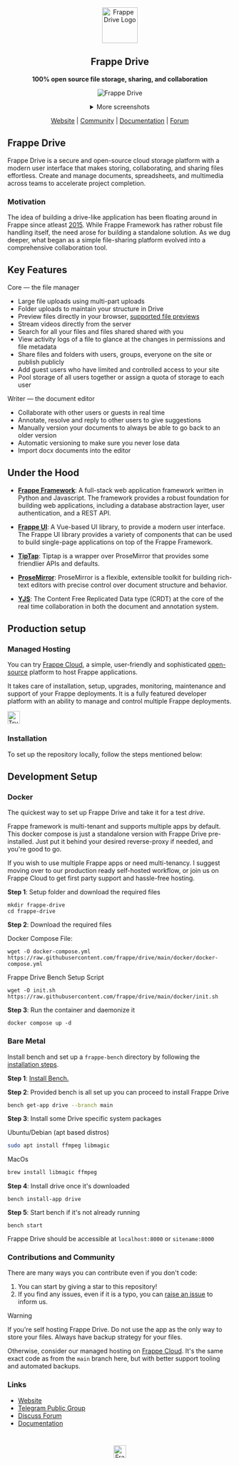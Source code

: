 <div align="center">
  <a href="https://frappe.io/products/drive">
    <img src=".github/new_logo.svg" height="80" width="80" alt="Frappe Drive Logo">
  </a>
  <h2>Frappe Drive</h2>

**100% open source file storage, sharing, and collaboration**

![Frappe Drive](https://github.com/user-attachments/assets/8b4b33ad-afb4-4e64-ac10-987076c66d57)

<details>
<summary>More screenshots</summary>

![Image Preview](https://github.com/user-attachments/assets/993cbd87-a96c-4e5c-8737-0c03c9222723)

![File Sharing Dialog](https://github.com/user-attachments/assets/acb1a542-53d1-4d0e-b2e2-6c9b87f04e69)

![Editor](https://github.com/user-attachments/assets/fe87dfd1-3f55-42df-94b9-f7baed03a391)

![Editor with real time editing](https://github.com/user-attachments/assets/f89a2fab-e618-4d7d-90a6-aaa2cf45fa55)

</details>

[Website](https://frappe.io/drive) <!-- | [Demo](https://www.figma.com/community/file/949266436474872912) --> | [Community](https://t.me/frappedrive) | [Documentation](https://docs.frappe.io/drive/quick-start) | [Forum](https://discuss.frappe.io/)

</div>

## Frappe Drive

Frappe Drive is a secure and open-source cloud storage platform with a modern user interface that makes storing, collaborating, and sharing files effortless. Create and manage documents, spreadsheets, and multimedia across teams to accelerate project completion.

### Motivation

The idea of building a drive-like application has been floating around in Frappe since atleast [2015](https://github.com/frappe/frappe/issues/8723#issuecomment-164223523). While Frappe Framework has rather robust file handling itself, the need arose for building a standalone solution. As we dug deeper, what began as a simple file-sharing platform evolved into a comprehensive collaboration tool.

## Key Features

Core — the file manager

- Large file uploads using multi-part uploads
- Folder uploads to maintain your structure in Drive
- Preview files directly in your browser, [supported file previews](https://docs.frappe.io/drive/previews)
- Stream videos directly from the server
- Search for all your files and files shared shared with you
- View activity logs of a file to glance at the changes in permissions and file metadata
- Share files and folders with users, groups, everyone on the site or publish publicly
- Add guest users who have limited and controlled access to your site
- Pool storage of all users together or assign a quota of storage to each user

Writer — the document editor

- Collaborate with other users or guests in real time
- Annotate, resolve and reply to other users to give suggestions
- Manually version your documents to always be able to go back to an older version
- Automatic versioning to make sure you never lose data
- Import docx documents into the editor

## Under the Hood

- [**Frappe Framework**](https://github.com/frappe/frappe): A full-stack web application framework written in Python and Javascript. The framework provides a robust foundation for building web applications, including a database abstraction layer, user authentication, and a REST API.

- [**Frappe UI**](https://github.com/frappe/frappe-ui): A Vue-based UI library, to provide a modern user interface. The Frappe UI library provides a variety of components that can be used to build single-page applications on top of the Frappe Framework.

- [**TipTap**](https://github.com/ueberdosis/tiptap): Tiptap is a wrapper over ProseMirror that provides some friendlier APIs and defaults.

- [**ProseMirror**](https://github.com/prosemirror): ProseMirror is a flexible, extensible toolkit for building rich-text editors with precise control over document structure and behavior.

- [**YJS**](https://github.com/yjs/yjs): The Content Free Replicated Data type (CRDT) at the core of the real time collaboration in both the document and annotation system.

## Production setup

### Managed Hosting

You can try [Frappe Cloud](https://frappecloud.com), a simple, user-friendly and sophisticated [open-source](https://github.com/frappe/press) platform to host Frappe applications.

It takes care of installation, setup, upgrades, monitoring, maintenance and support of your Frappe deployments. It is a fully featured developer platform with an ability to manage and control multiple Frappe deployments.

<div>
	<a href="https://frappecloud.com/drive/signup" target="_blank">
		<picture>
			<source media="(prefers-color-scheme: dark)" srcset="https://frappe.io/files/try-on-fc-white.png">
			<img src="https://frappe.io/files/try-on-fc-black.png" alt="Try on Frappe Cloud" height="28" />
		</picture>
	</a>
</div>

<!-- ### Self hosting

Follow these steps to set up Frappe Drive in production:

**Step 1**: Download the easy install script

```bash
wget https://frappe.io/easy-install.py
```

**Step 2**: Run the deployment command

```bash
python3 ./easy-install.py deploy \
    --project=drive_prod_setup \
    --email=email@example.com \
    --image=ghcr.io/frappe/drive \
    --version=stable \
    --app=drive \
    --sitename subdomain.domain.tld
```

Replace the following parameters with your values:
- `email@example.com`: Your email address
- `subdomain.domain.tld`: Your domain name where Drive will be hosted

The script will set up a production-ready instance of Frappe Drive with all the necessary configurations in about 5 minutes. -->

### Installation

To set up the repository locally, follow the steps mentioned below:

## Development Setup

### Docker

The quickest way to set up Frappe Drive and take it for a test _drive_.

Frappe framework is multi-tenant and supports multiple apps by default. This docker compose is just a standalone version with Frappe Drive pre-installed. Just put it behind your desired reverse-proxy if needed, and you're good to go.

If you wish to use multiple Frappe apps or need multi-tenancy. I suggest moving over to our production ready self-hosted workflow, or join us on Frappe Cloud to get first party support and hassle-free hosting.

**Step 1**: Setup folder and download the required files

```
mkdir frappe-drive
cd frappe-drive
```

**Step 2**: Download the required files

Docker Compose File:

```
wget -O docker-compose.yml https://raw.githubusercontent.com/frappe/drive/main/docker/docker-compose.yml
```

Frappe Drive Bench Setup Script

```
wget -O init.sh https://raw.githubusercontent.com/frappe/drive/main/docker/init.sh
```

**Step 3**: Run the container and daemonize it

```
docker compose up -d
```

### Bare Metal

Install bench and set up a `frappe-bench` directory by following the [installation steps](https://frappeframework.com/docs/user/en/installation).

**Step 1**: [Install Bench.](https://frappeframework.com/docs/user/en/installation)

**Step 2**: Provided bench is all set up you can proceed to install Frappe Drive

```sh
bench get-app drive --branch main
```

**Step 3**: Install some Drive specific system packages

Ubuntu/Debian (apt based distros)

```sh
sudo apt install ffmpeg libmagic
```

MacOs

```sh
brew install libmagic ffmpeg
```

**Step 4**: Install drive once it's downloaded

```
bench install-app drive
```

**Step 5**: Start bench if it's not already running

```
bench start
```

Frappe Drive should be accessible at `localhost:8000` or `sitename:8000`

### Contributions and Community

There are many ways you can contribute even if you don't code:

1. You can start by giving a star to this repository!
2. If you find any issues, even if it is a typo, you can [raise an issue](https://github.com/frappe/drive/issues/new) to inform us.

> [!WARNING]  
> If you're self hosting Frappe Drive. Do not use the app as the only way to store your files. Always have backup strategy for your files.
>
> Otherwise, consider our managed hosting on [Frappe Cloud](https://frappecloud.com/). It's the same exact code as from the `main` branch here, but with better support tooling and automated backups.

### Links

- [Website](https://frappe.io/drive)
- [Telegram Public Group](https://t.me/frappedrive)
- [Discuss Forum](https://discuss.frappe.io/)
- [Documentation](https://docs.frappe.io/drive/quick-start)
<h2></h2>
<div align="center" style="padding-top: 0.75rem;">
	<a href="https://frappe.io" target="_blank">
		<picture>
			<source media="(prefers-color-scheme: dark)" srcset="https://frappe.io/files/Frappe-white.png">
			<img src="https://frappe.io/files/Frappe-black.png" alt="Frappe Technologies" height="28"/>
		</picture>
	</a>
</div>
